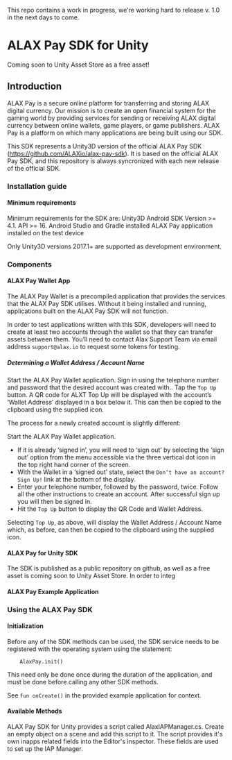 This repo contains a work in progress, we're working hard to release v. 1.0 in the next days to come.

# ALAX Pay SDK for Unity #

Coming soon to Unity Asset Store as a free asset!

## Introduction ##

ALAX Pay is a secure online platform for transferring and storing ALAX digital currency. Our mission is to create an open financial system for the gaming world by providing services for sending or receiving ALAX digital currency between online wallets, game players, or game publishers. ALAX Pay is a platform on which many applications are being built using our SDK.

This SDK represents a Unity3D version of the official ALAX Pay SDK (https://github.com/ALAXio/alax-pay-sdk). It is based on the official ALAX Pay SDK, and this repository is always syncronized with each new release of the official SDK.

### Installation guide ###
#### Minimum requirements ####
Minimum requirements for the SDK are:
Unity3D 
Android SDK Version >= 4.1.
API >= 16.
Android Studio and Gradle installed
ALAX Pay application installed on the test device

Only Unity3D versions 2017.1+ are supported as development environment.



### Components ###

#### ALAX Pay Wallet App ####
The ALAX Pay Wallet is a precompiled application that provides the services that the ALAX Pay SDK utilises. Without it being installed and running, applications built on the ALAX Pay SDK will not function.

In order to test applications written with this SDK, developers will need to create at least two accounts through the wallet so that they can transfer assets between them. You’ll need to contact Alax Support Team via email address `support@alax.io` to request some tokens for testing.

##### Determining a Wallet Address / Account Name #####

Start the ALAX Pay Wallet application.
Sign in using the  telephone number and password that the desired account was created with..
Tap the `Top Up` button. A QR code for ALXT Top Up will be displayed with the account’s ‘Wallet Address’ displayed in a box below it. This can then be copied to the clipboard using the supplied icon.

The process for a newly created account is slightly different:

Start the ALAX Pay Wallet application.
* If it is already ‘signed in’, you will need to ‘sign out’ by selecting the ‘sign out’ option from the menu accessible via the three vertical dot icon in the top right hand corner of the screen.
* With the Wallet in a ‘signed out’ state, select the `Don’t have an account? Sign Up!` link at the bottom of the display.
* Enter your telephone number, followed by the password, twice. Follow all the other instructions to create an account. After successful sign up you will then be signed in.
* Hit the `Top Up` button to display the QR Code and Wallet Address.

Selecting `Top Up`, as above, will display the Wallet Address / Account Name which, as before, can then be copied to the clipboard using the supplied icon.

#### ALAX Pay for Unity SDK ####
The SDK is published as a public repository on github, as well as a free asset is coming soon to Unity Asset Store. In order to integ

#### ALAX Pay Example Application ####


### Using the ALAX Pay SDK ###

#### Initialization ####
Before any of the SDK methods can be used, the SDK service needs to be registered with the operating system using the statement:
```
	AlaxPay.init()
```

This need only be done once during the duration of the application, and must be done before calling any other SDK methods.

See `fun onCreate()` in the provided example application for context.

#### Available Methods ####
ALAX Pay SDK for Unity provides a script called AlaxIAPManager.cs. Create an empty object on a scene and add this script to it. The script provides it's own inapps related fields into the Editor's inspector. These fields are used to set up the IAP Manager.   
